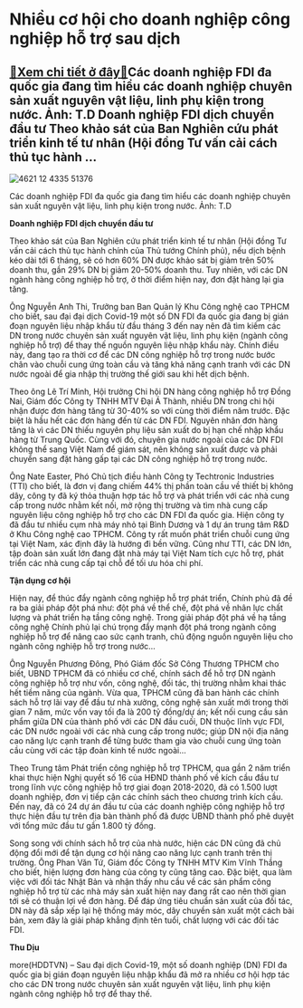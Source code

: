 Nhiều cơ hội cho doanh nghiệp công nghiệp hỗ trợ sau dịch
=========================================================

[:gift:Xem chi tiết ở đây:gift:](https://hddtvn.com/nhieu-co-hoi-cho-doanh-nghiep-cong-nghiep-ho-tro-sau-dich/)Các doanh nghiệp FDI đa quốc gia đang tìm hiểu các doanh nghiệp chuyên sản xuất nguyên vật liệu, linh phụ kiện trong nước. Ảnh: T.D Doanh nghiệp FDI dịch chuyển đầu tư Theo khảo sát của Ban Nghiên cứu phát triển kinh tế tư nhân (Hội đồng Tư vấn cải cách thủ tục hành …
----------------------------------------------------------------------------------------------------------------------------------------------------------------------------------------------------------------------------------------------------------------------------





![4621 12 4335 51376](https://haiquanonline.com.vn/stores/news_dataimages/anhntp/072020/20/19/in_article/4621_12-_4335_51376.jpg?rt=20200721083544 "undefined")


Các doanh nghiệp FDI đa quốc gia đang tìm hiểu các doanh nghiệp chuyên sản xuất nguyên vật liệu, linh phụ kiện trong nước. Ảnh: T.D



**Doanh nghiệp FDI dịch chuyển đầu tư**


Theo khảo sát của Ban Nghiên cứu phát triển kinh tế tư nhân (Hội đồng Tư vấn cải cách thủ tục hành chính của Thủ tướng Chính phủ), nếu dịch bệnh kéo dài tới 6 tháng, sẽ có hơn 60% DN được khảo sát bị giảm trên 50% doanh thu, gần 29% DN bị giảm 20-50% doanh thu. Tuy nhiên, với các DN ngành hàng công nghiệp hỗ trợ, ở thời điểm hiện nay, đơn đặt hàng lại gia tăng.


Ông Nguyễn Anh Thi, Trưởng ban Ban Quản lý Khu Công nghệ cao TPHCM cho biết, sau đại đại dịch Covid-19 một số DN FDI đa quốc gia đang bị gián đoạn nguyên liệu nhập khẩu từ đầu tháng 3 đến nay nên đã tìm kiếm các DN trong nước chuyên sản xuất nguyên vật liệu, linh phụ kiện (ngành công nghiệp hỗ trợ) để thay thế nguồn nguyên liệu nhập khẩu này. Chính điều này, đang tạo ra thời cơ để các DN công nghiệp hỗ trợ trong nước bước chân vào chuỗi cung ứng toàn cầu và tăng khả năng cạnh tranh với các DN nước ngoài để gia nhập thị trường thế giới sau khi hết dịch bệnh.


Theo ông Lê Trí Minh, Hội trưởng Chi hội DN hàng công nghiệp hỗ trợ Đồng Nai, Giám đốc Công ty TNHH MTV Đại Á Thành, nhiều DN trong chi hội nhận được đơn hàng tăng từ 30-40% so với cùng thời điểm năm trước. Đặc biệt là hầu hết các đơn hàng đến từ các DN FDI. Nguyên nhân đơn hàng tăng là vì các DN thiếu nguyên phụ liệu sản xuất do bị hạn chế nhập khẩu hàng từ Trung Quốc. Cùng với đó, chuyên gia nước ngoài của các DN FDI không thể sang Việt Nam để giám sát, nên không sản xuất được và phải chuyển sang đặt hàng gấp tại các DN công nghiệp hỗ trợ trong nước.


Ông Nate Easter, Phó Chủ tịch điều hành Công ty Techtronic Industries (TTI) cho biết, là đơn vị đang chiếm 44% thị phần toàn cầu về thiết bị không dây, công ty đã ký thỏa thuận hợp tác hỗ trợ và phát triển với các nhà cung cấp trong nước nhằm kết nối, mở rộng thị trường và tìm nhà cung cấp nguyên liệu công nghiệp hỗ trợ cho các DN FDI đa quốc gia. Hiện công ty đã đầu tư nhiều cụm nhà máy nhỏ tại Bình Dương và 1 dự án trung tâm R&D ở Khu Công nghệ cao TPHCM. Công ty rất muốn phát triển chuỗi cung ứng tại Việt Nam, xác định đây là hướng đi bền vững. Cũng như TTI, các DN lớn, tập đoàn sản xuất lớn đang đặt nhà máy tại Việt Nam tích cực hỗ trợ, phát triển các nhà cung cấp tại chỗ để tối ưu hóa chi phí.


**Tận dụng cơ hội**


Hiện nay, để thúc đẩy ngành công nghiệp hỗ trợ phát triển, Chính phủ đã đề ra ba giải pháp đột phá như: đột phá về thể chế, đột phá về nhân lực chất lượng và phát triển hạ tầng công nghệ. Trong giải pháp đột phá về hạ tầng công nghệ Chính phủ lại chú trọng đẩy mạnh đột phá trong ngành công nghiệp hỗ trợ để nâng cao sức cạnh tranh, chủ động nguồn nguyên liệu cho ngành công nghiệp hỗ trợ trong nước…


Ông Nguyễn Phương Đông, Phó Giám đốc Sở Công Thương TPHCM cho biết, UBND TPHCM đã có nhiều cơ chế, chính sách để hỗ trợ DN ngành công nghiệp hỗ trợ như vốn, công nghệ, đối tác, thị trường nhằm khai thác hết tiềm năng của ngành. Vừa qua, TPHCM cũng đã ban hành các chính sách hỗ trợ lãi vay để đầu tư nhà xưởng, công nghệ sản xuất mới trong thời gian 7 năm, mức vốn vay tối đa là 200 tỷ đồng/dự án; kết nối cung cầu sản phẩm giữa DN của thành phố với các DN đầu cuối, DN thuộc lĩnh vực FDI, các DN nước ngoài với các nhà cung cấp trong nước; giúp DN nội địa nâng cao năng lực cạnh tranh để từng bước tham gia vào chuỗi cung ứng toàn cầu cùng với các tập đoàn kinh tế nước ngoài…


Theo Trung tâm Phát triển công nghiệp hỗ trợ TPHCM, qua gần 2 năm triển khai thực hiện Nghị quyết số 16 của HĐND thành phố về kích cầu đầu tư trong lĩnh vực công nghiệp hỗ trợ giai đoạn 2018-2020, đã có 1.500 lượt doanh nghiệp, đơn vị tiếp cận các chính sách theo chương trình kích cầu. Đến nay, đã có 24 dự án đầu tư của các doanh nghiệp công nghiệp hỗ trợ thực hiện đầu tư trên địa bàn thành phố đã được UBND thành phố phê duyệt với tổng mức đầu tư gần 1.800 tỷ đồng.


Song song với chính sách hỗ trợ của nhà nước, hiện các DN cũng đã chủ động đổi mới để tận dụng cơ hội nâng cao năng lực cạnh tranh trên thị trường. Ông Phan Văn Tứ, Giám đốc Công ty TNHH MTV Kim Vĩnh Thắng cho biết, hiện lượng đơn hàng của công ty cũng tăng cao. Đặc biệt, qua làm việc với đối tác Nhật Bản và nhận thấy nhu cầu về các sản phẩm công nghiệp hỗ trợ từ các nhà máy sản xuất hiện nay đang rất cao nên thời gian tới sẽ có thuận lợi về đơn hàng. Để đáp ứng tiêu chuẩn sản xuất của đối tác, DN này đã sắp xếp lại hệ thống máy móc, dây chuyền sản xuất một cách bài bản, xem đây là giải pháp khẳng định tên tuổi, chất lượng với các đối tác FDI. 







**Thu Dịu**



more(HDDTVN) – Sau đại dịch Covid-19, một số doanh nghiệp (DN) FDI đa quốc gia bị gián đoạn nguyên liệu nhập khẩu đã mở ra nhiều cơ hội hợp tác cho các DN trong nước chuyên sản xuất nguyên vật liệu, linh phụ kiện ngành công nghiệp hỗ trợ để thay thế.

